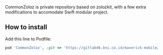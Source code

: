 CommonZoloz is private repository based on zolozkit, with a few extra modifications to accomodate Swift modular project.

## How to install
Add this line to Podfile:
```ruby
pod 'CommonZoloz', :git => 'https://gitlab46.bni.co.id/maverick-mobile/ios/features/common-zoloz.git', :branch => 'main'
```
